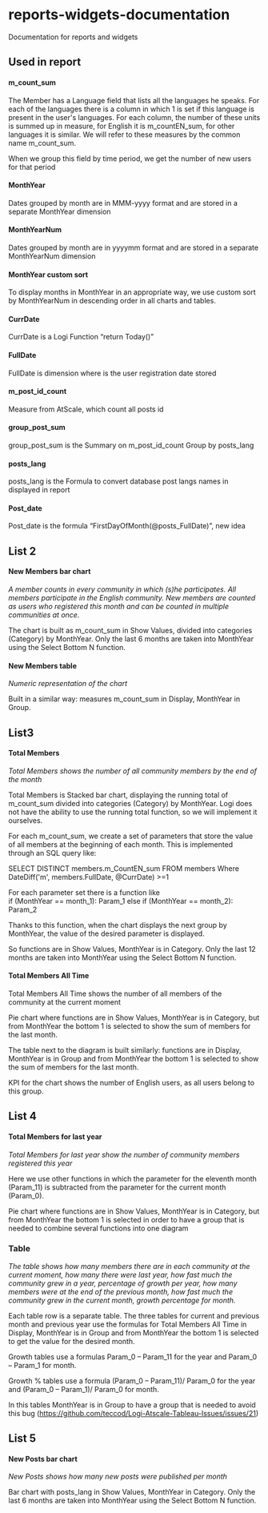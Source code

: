 # reports-widgets-documentation
Documentation for reports and widgets
## Used in report
#### m_count_sum
The Member has a Language field that lists all the languages he speaks. For each of the languages there is a column in which 1 is set if this language is present in the user's languages. For each column, the number of these units is summed up in measure, for English it is m_countEN_sum, for other languages it is similar. We will refer to these measures by the common name m_count_sum.  

When we group this field by time period, we get the number of new users for that period   

#### MonthYear
Dates grouped by month are in MMM-yyyy format and are stored in a separate MonthYear dimension
#### MonthYearNum
Dates grouped by month are in yyyymm format and are stored in a separate MonthYearNum dimension
#### MonthYear custom sort
To display months in MonthYear  in an appropriate way, we use custom sort by MonthYearNum in descending order in all charts and tables.
#### CurrDate
CurrDate is a Logi Function “return Today()”
#### FullDate
FullDate is dimension where is the user registration date stored
#### m_post_id_count
Measure from AtScale, which count all posts id

#### group_post_sum
group_post_sum is the Summary on m_post_id_count Group by posts_lang
#### posts_lang
posts_lang is the Formula to convert database post langs names in displayed in report
#### Post_date
Post_date is the formula “FirstDayOfMonth(@posts_FullDate)”, new idea 

## List 2
#### New Members bar chart
_A member counts in every community in which (s)he participates. All members participate in the English community. New members are counted as users who registered this month and can be counted in multiple communities at once._

The chart is built as m_count_sum in Show Values, divided into categories (Category) by MonthYear. Only the last 6 months are taken into MonthYear using the Select Bottom N function.

#### New Members table
_Numeric representation of the chart_

Built in a similar way: measures m_count_sum in Display, MonthYear in Group.

## List3
#### Total Members
_Total Members shows the number of all community members by the end of the month_

Total Members is Stacked bar chart, displaying the running total of m_count_sum divided into categories (Category) by MonthYear. Logi does not have the ability to use the running total function, so we will implement it ourselves.

For each m_count_sum, we create a set of parameters that store the value of all members at the beginning of each month. This is implemented through an SQL query like:

SELECT DISTINCT members.m_CountEN_sum FROM members Where DateDiff('m', members.FullDate, @CurrDate) >=1

For each parameter set there is a function like  
if (MonthYear == month_1):
     	Param_1
else if (MonthYear == month_2):
     	Param_2

Thanks to this function, when the chart displays the next group by MonthYear, the value of the desired parameter is displayed.

So functions are in Show Values, MonthYear is in Category. Only the last 12 months are taken into MonthYear using the Select Bottom N function.

#### Total Members All Time
Total Members All Time shows the number of all members of the community at the current moment

Pie chart where functions are in Show Values, MonthYear is in Category, but from MonthYear the bottom 1 is selected to show the sum of members for the last month.

The table next to the diagram is built similarly: functions are in Display, MonthYear is in Group and from MonthYear the bottom 1 is selected to show the sum of members for the last month.

KPI for the chart shows the number of English users, as all users belong to this group.

## List 4
#### Total Members for last year
_Total Members for last year show the number of community members registered this year_

Here we use other functions in which the parameter for the eleventh month (Param_11) is subtracted from the parameter for the current month (Param_0).

Pie chart where functions are in Show Values, MonthYear is in Category, but from MonthYear the bottom 1 is selected in order to have a group that is needed to combine several functions into one diagram

### Table
_The table shows how many members there are in each community at the  current moment, how many there  were last year, how fast much the community grew in a year, percentage of growth per year, how many members were at the end of the previous month, how fast much the community grew in the current month, growth percentage for month._

Each table row is a separate table. The three tables for current and previous month and previous year use the formulas for Total Members All Time in Display, MonthYear is in Group and from MonthYear the bottom 1 is selected to get the value for the desired month.

Growth tables use a formulas Param_0 – Param_11 for the year and Param_0 – Param_1 for month.

Growth % tables use a formula (Param_0 – Param_11)/ Param_0 for the year and (Param_0 – Param_1)/ Param_0 for month.

In this tables MonthYear is in Group to have a group that is needed to avoid this bug (https://github.com/teccod/Logi-Atscale-Tableau-Issues/issues/21)

## List 5
#### New Posts bar chart
_New Posts shows how many new posts were published per month_

Bar chart with posts_lang in Show Values, MonthYear in Category. Only the last 6 months are taken into MonthYear using the Select Bottom N function.






